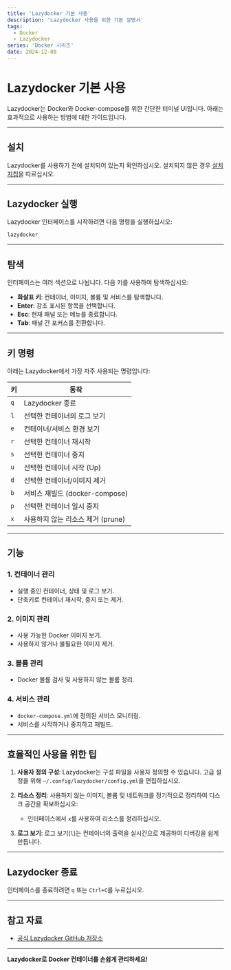 ```yaml
---
title: 'Lazydocker 기본 사용'
description: 'Lazydocker 사용을 위한 기본 설명서'
tags:
  - Docker
  - Lazydocker
series: 'Docker 시리즈'
date: 2024-12-08
---
```


# Lazydocker 기본 사용

Lazydocker는 Docker와 Docker-compose를 위한 간단한 터미널 UI입니다. 아래는 효과적으로 사용하는 방법에 대한 가이드입니다.

---

## **설치**

Lazydocker를 사용하기 전에 설치되어 있는지 확인하십시오. 설치되지 않은 경우 [설치 지침](https://github.com/jesseduffield/lazydocker)을 따르십시오.

---

## **Lazydocker 실행**

Lazydocker 인터페이스를 시작하려면 다음 명령을 실행하십시오:

```bash
lazydocker
```

---

## **탐색**

인터페이스는 여러 섹션으로 나뉩니다. 다음 키를 사용하여 탐색하십시오:

- **화살표 키**: 컨테이너, 이미지, 볼륨 및 서비스를 탐색합니다.
- **Enter**: 강조 표시된 항목을 선택합니다.
- **Esc**: 현재 패널 또는 메뉴를 종료합니다.
- **Tab**: 패널 간 포커스를 전환합니다.

---

## **키 명령**

아래는 Lazydocker에서 가장 자주 사용되는 명령입니다:

| 키  | 동작                              |
| --- | --------------------------------- |
| `q` | Lazydocker 종료                   |
| `l` | 선택한 컨테이너의 로그 보기       |
| `e` | 컨테이너/서비스 환경 보기         |
| `r` | 선택한 컨테이너 재시작            |
| `s` | 선택한 컨테이너 중지              |
| `u` | 선택한 컨테이너 시작 (Up)         |
| `d` | 선택한 컨테이너/이미지 제거       |
| `b` | 서비스 재빌드 (docker-compose)    |
| `p` | 선택한 컨테이너 일시 중지         |
| `x` | 사용하지 않는 리소스 제거 (prune) |

---

## **기능**

### 1. **컨테이너 관리**

- 실행 중인 컨테이너, 상태 및 로그 보기.
- 단축키로 컨테이너 재시작, 중지 또는 제거.

### 2. **이미지 관리**

- 사용 가능한 Docker 이미지 보기.
- 사용하지 않거나 불필요한 이미지 제거.

### 3. **볼륨 관리**

- Docker 볼륨 검사 및 사용하지 않는 볼륨 정리.

### 4. **서비스 관리**

- `docker-compose.yml`에 정의된 서비스 모니터링.
- 서비스를 시작하거나 중지하고 재빌드.

---

## **효율적인 사용을 위한 팁**

1. **사용자 정의 구성**:
   Lazydocker는 구성 파일을 사용자 정의할 수 있습니다. 고급 설정을 위해 `~/.config/lazydocker/config.yml`을 편집하십시오.

2. **리소스 정리**:
   사용하지 않는 이미지, 볼륨 및 네트워크를 정기적으로 정리하여 디스크 공간을 확보하십시오:

   - 인터페이스에서 `x`를 사용하여 리소스를 정리하십시오.

3. **로그 보기**:
   로그 보기(`l`)는 컨테이너의 출력을 실시간으로 제공하여 디버깅을 쉽게 만듭니다.

---

## **Lazydocker 종료**

인터페이스를 종료하려면 `q` 또는 `Ctrl+C`를 누르십시오.

---

## **참고 자료**

- [공식 Lazydocker GitHub 저장소](https://github.com/jesseduffield/lazydocker)

---

**Lazydocker로 Docker 컨테이너를 손쉽게 관리하세요!**
